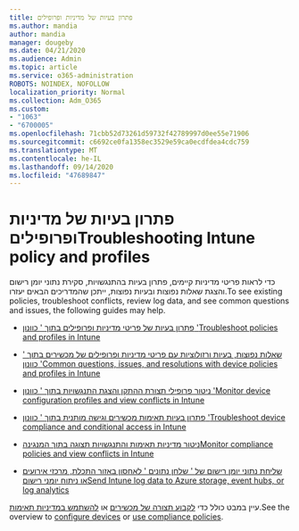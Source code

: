```yaml
---
title: פתרון בעיות של מדיניות ופרופילים
ms.author: mandia
author: mandia
manager: dougeby
ms.date: 04/21/2020
ms.audience: Admin
ms.topic: article
ms.service: o365-administration
ROBOTS: NOINDEX, NOFOLLOW
localization_priority: Normal
ms.collection: Adm_O365
ms.custom:
- "1063"
- "6700005"
ms.openlocfilehash: 71cbb52d73261d59732f42789997d0ee55e71906
ms.sourcegitcommit: c6692ce0fa1358ec3529e59ca0ecdfdea4cdc759
ms.translationtype: MT
ms.contentlocale: he-IL
ms.lasthandoff: 09/14/2020
ms.locfileid: "47689847"
---
```

# <a name="troubleshooting-intune-policy-and-profiles"></a><span data-ttu-id="4f956-102">פתרון בעיות של מדיניות ופרופילים</span><span class="sxs-lookup"><span data-stu-id="4f956-102">Troubleshooting Intune policy and profiles</span></span>

<span data-ttu-id="4f956-103">כדי לראות פריטי מדיניות קיימים, פתרון בעיות בהתנגשויות, סקירת נתוני יומן רישום והצגת שאלות נפוצות ובעיות נפוצות, ייתכן שהמדריכים הבאים יעזרו.</span><span class="sxs-lookup"><span data-stu-id="4f956-103">To see existing policies, troubleshoot conflicts, review log data, and see common questions and issues, the following guides may help.</span></span>

- [<span data-ttu-id="4f956-104">פתרון בעיות של פריטי מדיניות ופרופילים בתוך ' כוונון '</span><span class="sxs-lookup"><span data-stu-id="4f956-104">Troubleshoot policies and profiles in Intune</span></span>](https://docs.microsoft.com/mem/intune/configuration/troubleshoot-policies-in-microsoft-intune)

- [<span data-ttu-id="4f956-105">שאלות נפוצות, בעיות ורזולוציות עם פריטי מדיניות ופרופילים של מכשירים בתוך ' כוונון '</span><span class="sxs-lookup"><span data-stu-id="4f956-105">Common questions, issues, and resolutions with device policies and profiles in Intune</span></span>](https://docs.microsoft.com/intune/device-profile-troubleshoot)

- [<span data-ttu-id="4f956-106">ניטור פרופילי תצורת ההתקן והצגת התנגשויות בתוך ' כוונון '</span><span class="sxs-lookup"><span data-stu-id="4f956-106">Monitor device configuration profiles and view conflicts in Intune</span></span>](https://docs.microsoft.com/intune/device-profile-monitor)

- [<span data-ttu-id="4f956-107">פתרון בעיות תאימות מכשירים וגישה מותנית בתוך ' כוונון '</span><span class="sxs-lookup"><span data-stu-id="4f956-107">Troubleshoot device compliance and conditional access in Intune</span></span>](https://docs.microsoft.com/intune/troubleshoot-conditional-access)

- [<span data-ttu-id="4f956-108">ניטור מדיניות תאימות והתנגשויות תצוגה בתוך המנגינה</span><span class="sxs-lookup"><span data-stu-id="4f956-108">Monitor compliance policies and view conflicts in Intune</span></span>](https://docs.microsoft.com/intune/compliance-policy-monitor)

- [<span data-ttu-id="4f956-109">שליחת נתוני יומן רישום של ' שלחן נתונים ' לאחסון באזור התכלת, מרכזי אירועים או ניתוח יומני רישום</span><span class="sxs-lookup"><span data-stu-id="4f956-109">Send Intune log data to Azure storage, event hubs, or log analytics</span></span>](https://docs.microsoft.com/intune/review-logs-using-azure-monitor)

<span data-ttu-id="4f956-110">עיין במבט כולל כדי [לקבוע תצורה של מכשירים](https://docs.microsoft.com/intune/device-profiles) או [להשתמש במדיניות תאימות](https://docs.microsoft.com/intune/device-compliance-get-started).</span><span class="sxs-lookup"><span data-stu-id="4f956-110">See the overview to [configure devices](https://docs.microsoft.com/intune/device-profiles) or [use compliance policies](https://docs.microsoft.com/intune/device-compliance-get-started).</span></span>